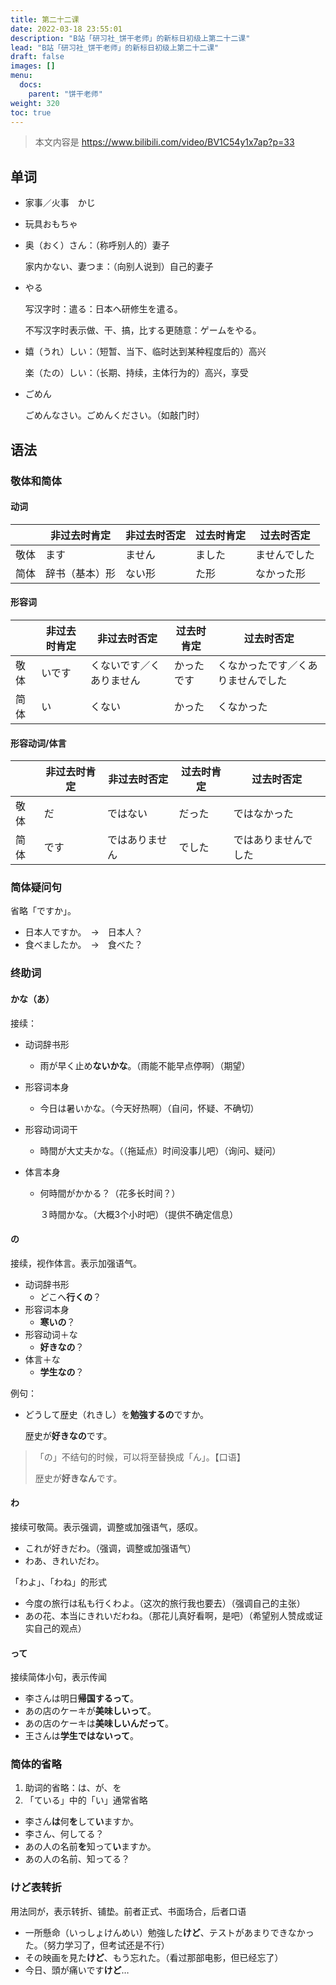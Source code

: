 ```yaml
---
title: 第二十二课
date: 2022-03-18 23:55:01
description: "B站「研习社_饼干老师」的新标日初级上第二十二课"
lead: "B站「研习社_饼干老师」的新标日初级上第二十二课"
draft: false
images: []
menu:
  docs:
    parent: "饼干老师"
weight: 320
toc: true
---
```


> 本文内容是 https://www.bilibili.com/video/BV1C54y1x7ap?p=33

## 单词

- 家事／火事　かじ

- 玩具おもちゃ

- 奥（おく）さん：（称呼别人的）妻子

  家内かない、妻つま：（向别人说到）自己的妻子

- やる

  写汉字时：遣る：日本へ研修生を遣る。

  不写汉字时表示做、干、搞，比する更随意：ゲームをやる。

- 嬉（うれ）しい：（短暂、当下、临时达到某种程度后的）高兴

  楽（たの）しい：（长期、持续，主体行为的）高兴，享受

- ごめん

  ごめんなさい。ごめんください。（如敲门时）

## 语法

### 敬体和简体

#### 动词

|      | 非过去时肯定   | 非过去时否定 | 过去时肯定 | 过去时否定   |
| ---- | -------------- | ------------ | ---------- | ------------ |
| 敬体 | ます           | ません       | ました     | ませんでした |
| 简体 | 辞书（基本）形 | ない形       | た形       | なかった形   |

#### 形容词

|      | 非过去时肯定 | 非过去时否定             | 过去时肯定 | 过去时否定                         |
| ---- | ------------ | ------------------------ | ---------- | ---------------------------------- |
| 敬体 | いです       | くないです／くありません | かったです | くなかったです／くありませんでした |
| 简体 | い           | くない                   | かった     | くなかった                         |

#### 形容动词/体言

|      | 非过去时肯定 | 非过去时否定   | 过去时肯定 | 过去时否定           |
| ---- | ------------ | -------------- | ---------- | -------------------- |
| 敬体 | だ           | ではない       | だった     | ではなかった         |
| 简体 | です         | ではありません | でした     | ではありませんでした |

### 简体疑问句

省略「ですか」。

- 日本人ですか。　→　日本人？
- 食べましたか。　→　食べた？

### 终助词

#### かな（あ）

接续：

- 动词辞书形

  - 雨が早く止め**ないかな**。（雨能不能早点停啊）（期望）

- 形容词本身

  - 今日は暑いかな。（今天好热啊）（自问，怀疑、不确切）

- 形容动词词干

  - 時間が大丈夫かな。（（拖延点）时间没事儿吧）（询问、疑问）

- 体言本身

  - 何時間がかかる？（花多长时间？）

    ３時間かな。（大概3个小时吧）（提供不确定信息）

#### の

接续，视作体言。表示加强语气。

- 动词辞书形
  - どこへ**行くの**？
- 形容词本身
  - **寒いの**？
- 形容动词＋な
  - **好きなの**？
- 体言＋な
  - **学生なの**？

例句：

- どうして歴史（れきし）を**勉強するの**ですか。

  歴史が**好きなの**です。

> 「の」不结句的时候，可以将至替换成「ん」。【口语】
>
> 歴史が**好きなん**です。

#### わ

接续可敬简。表示强调，调整或加强语气，感叹。

- これが好きだわ。（强调，调整或加强语气）
- わあ、きれいだわ。

「わよ」、「わね」的形式

- 今度の旅行は私も行くわよ。（这次的旅行我也要去）（强调自己的主张）
- あの花、本当にきれいだわね。（那花儿真好看啊，是吧）（希望别人赞成或证实自己的观点）

#### って

接续简体小句，表示传闻

- 李さんは明日**帰国するって**。
- あの店のケーキが**美味しいって**。
- あの店のケーキは**美味しいんだって**。
- 王さんは**学生ではないって**。

### 简体的省略

1. 助词的省略：は、が、を
2. 「ている」中的「い」通常省略

- 李さん**は**何**を**して**い**ますか。
- 李さん、何してる？
- あの人の名前**を**知って**い**ますか。
- あの人の名前、知ってる？

### けど表转折

用法同が，表示转折、铺垫。前者正式、书面场合，后者口语

- 一所懸命（いっしょけんめい）勉強した**けど**、テストがあまりできなかった。（努力学习了，但考试还是不行）
- その映画を見た**けど**、もう忘れた。（看过那部电影，但已经忘了）
- 今日、頭が痛いです**けど**…

